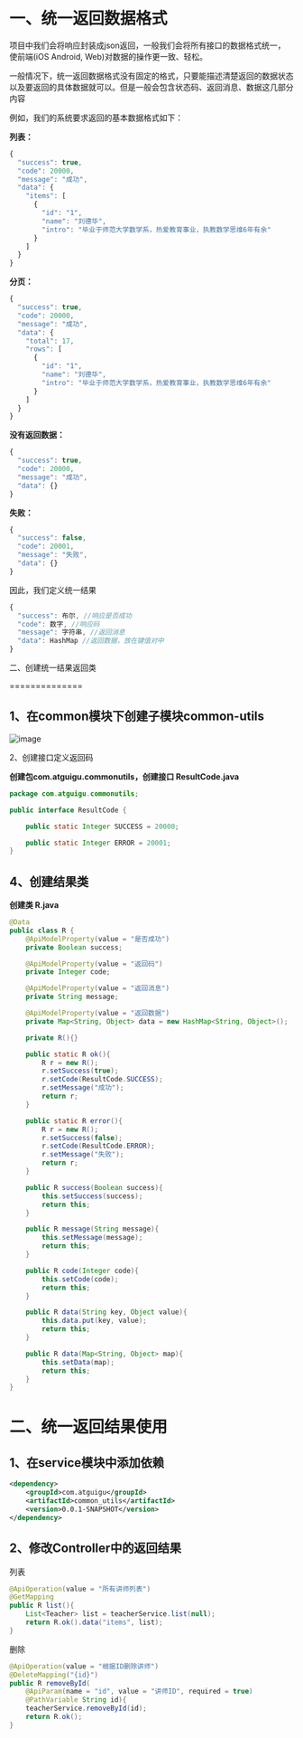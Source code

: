 # 一、统一返回数据格式
项目中我们会将响应封装成json返回，一般我们会将所有接口的数据格式统一， 使前端(iOS Android, Web)对数据的操作更一致、轻松。

一般情况下，统一返回数据格式没有固定的格式，只要能描述清楚返回的数据状态以及要返回的具体数据就可以。但是一般会包含状态码、返回消息、数据这几部分内容

例如，我们的系统要求返回的基本数据格式如下：

**列表：**

```javascript
{
  "success": true,
  "code": 20000,
  "message": "成功",
  "data": {
    "items": [
      {
        "id": "1",
        "name": "刘德华",
        "intro": "毕业于师范大学数学系，热爱教育事业，执教数学思维6年有余"
      }
    ]
  }
}
```
**分页：**

```javascript
{
  "success": true,
  "code": 20000,
  "message": "成功",
  "data": {
    "total": 17,
    "rows": [
      {
        "id": "1",
        "name": "刘德华",
        "intro": "毕业于师范大学数学系，热爱教育事业，执教数学思维6年有余"
      }
    ]
  }
}
```
**没有返回数据：**

```javascript
{
  "success": true,
  "code": 20000,
  "message": "成功",
  "data": {}
}
```
**失败：**

```javascript
{
  "success": false,
  "code": 20001,
  "message": "失败",
  "data": {}
}
```
因此，我们定义统一结果

```javascript
{
  "success": 布尔, //响应是否成功
  "code": 数字, //响应码
  "message": 字符串, //返回消息
  "data": HashMap //返回数据，放在键值对中
}
```
二、创建统一结果返回类  

\==============

## 1、在common模块下创建子模块common-utils
![image](https://gitee.com/Aaustin/harehouse/raw/master/img/202205131046780.png)

2、创建接口定义返回码  

**创建包com.atguigu.commonutils，创建接口 ResultCode.java**

```java
package com.atguigu.commonutils;

public interface ResultCode {

    public static Integer SUCCESS = 20000;

    public static Integer ERROR = 20001;
}
```
## 4、创建结果类
**创建类 R.java**

```java
@Data
public class R {
    @ApiModelProperty(value = "是否成功")
    private Boolean success;

    @ApiModelProperty(value = "返回码")
    private Integer code;

    @ApiModelProperty(value = "返回消息")
    private String message;

    @ApiModelProperty(value = "返回数据")
    private Map<String, Object> data = new HashMap<String, Object>();

    private R(){}

    public static R ok(){
        R r = new R();
        r.setSuccess(true);
        r.setCode(ResultCode.SUCCESS);
        r.setMessage("成功");
        return r;
    }

    public static R error(){
        R r = new R();
        r.setSuccess(false);
        r.setCode(ResultCode.ERROR);
        r.setMessage("失败");
        return r;
    }

    public R success(Boolean success){
        this.setSuccess(success);
        return this;
    }

    public R message(String message){
        this.setMessage(message);
        return this;
    }

    public R code(Integer code){
        this.setCode(code);
        return this;
    }

    public R data(String key, Object value){
        this.data.put(key, value);
        return this;
    }

    public R data(Map<String, Object> map){
        this.setData(map);
        return this;
    }
}
```
# 二、统一返回结果使用
## 1、在service模块中添加依赖
```xml
<dependency>
    <groupId>com.atguigu</groupId>
    <artifactId>common_utils</artifactId>
    <version>0.0.1-SNAPSHOT</version>
</dependency>
```
## 2、修改Controller中的返回结果
列表

```java
@ApiOperation(value = "所有讲师列表")
@GetMapping
public R list(){
    List<Teacher> list = teacherService.list(null);
    return R.ok().data("items", list);
}
```
删除

```java
@ApiOperation(value = "根据ID删除讲师")
@DeleteMapping("{id}")
public R removeById(
    @ApiParam(name = "id", value = "讲师ID", required = true)
    @PathVariable String id){
    teacherService.removeById(id);
    return R.ok();
}
```